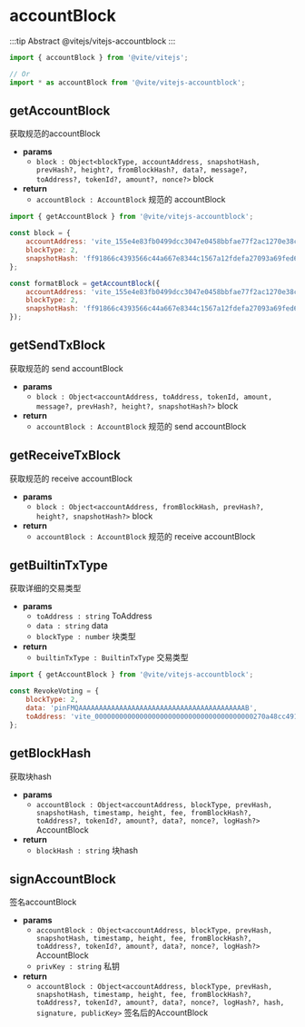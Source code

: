 # accountBlock

:::tip Abstract
@vitejs/vitejs-accountblock
::: 

```javascript 引入
import { accountBlock } from '@vite/vitejs';

// Or
import * as accountBlock from '@vite/vitejs-accountblock';
```

## getAccountBlock
获取规范的accountBlock

- **params**
  - `block : Object<blockType, accountAddress, snapshotHash, prevHash?, height?, fromBlockHash?, data?, message?, toAddress?, tokenId?, amount?, nonce?>` block
- **return**
  - `accountBlock : AccountBlock` 规范的 accountBlock
  
```javascript ::Demo
import { getAccountBlock } from '@vite/vitejs-accountblock';

const block = {
    accountAddress: 'vite_155e4e83fb0499dcc3047e0458bbfae77f2ac1270e38c176f8',
    blockType: 2,
    snapshotHash: 'ff91866c4393566c44a667e8344c1567a12fdefa27093a69fed6ecbf4cb02046'
};

const formatBlock = getAccountBlock({
    accountAddress: 'vite_155e4e83fb0499dcc3047e0458bbfae77f2ac1270e38c176f8',
    blockType: 2,
    snapshotHash: 'ff91866c4393566c44a667e8344c1567a12fdefa27093a69fed6ecbf4cb02046'
});
```

## getSendTxBlock 
获取规范的 send accountBlock

- **params**
  - `block : Object<accountAddress, toAddress, tokenId, amount, message?, prevHash?, height?, snapshotHash?>` block
- **return**
  - `accountBlock : AccountBlock` 规范的 send accountBlock
  
## getReceiveTxBlock
获取规范的 receive accountBlock

- **params**
  - `block : Object<accountAddress, fromBlockHash, prevHash?, height?, snapshotHash?>` block
- **return**
  - `accountBlock : AccountBlock` 规范的 receive accountBlock

## getBuiltinTxType 
获取详细的交易类型

- **params**
  - `toAddress : string` ToAddress
  - `data : string` data 
  - `blockType : number` 块类型
- **return**
  - `builtinTxType : BuiltinTxType` 交易类型
  
```javascript ::Demo
import { getAccountBlock } from '@vite/vitejs-accountblock';

const RevokeVoting = {
    blockType: 2,
    data: 'pinFMQAAAAAAAAAAAAAAAAAAAAAAAAAAAAAAAAAAAAAAAAAB',
    toAddress: 'vite_000000000000000000000000000000000000000270a48cc491'
};
```

## getBlockHash
获取块hash

- **params**
  - `accountBlock : Object<accountAddress, blockType, prevHash, snapshotHash, timestamp, height, fee, fromBlockHash?, toAddress?, tokenId?, amount?, data?, nonce?, logHash?>` AccountBlock
- **return**
  - `blockHash : string` 块hash
  
## signAccountBlock
签名accountBlock

- **params**
  - `accountBlock : Object<accountAddress, blockType, prevHash, snapshotHash, timestamp, height, fee, fromBlockHash?, toAddress?, tokenId?, amount?, data?, nonce?, logHash?>` AccountBlock
  - `privKey : string` 私钥
- **return**
  - `accountBlock : Object<accountAddress, blockType, prevHash, snapshotHash, timestamp, height, fee, fromBlockHash?, toAddress?, tokenId?, amount?, data?, nonce?, logHash?, hash, signature, publicKey>` 签名后的AccountBlock
